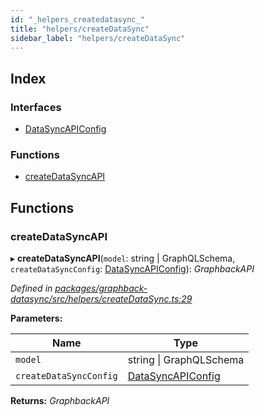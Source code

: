```yaml
---
id: "_helpers_createdatasync_"
title: "helpers/createDataSync"
sidebar_label: "helpers/createDataSync"
---
```


## Index

### Interfaces

* [DataSyncAPIConfig](../interfaces/_helpers_createdatasync_.datasyncapiconfig.md)

### Functions

* [createDataSyncAPI](_helpers_createdatasync_.md#createdatasyncapi)

## Functions

###  createDataSyncAPI

▸ **createDataSyncAPI**(`model`: string | GraphQLSchema, `createDataSyncConfig`: [DataSyncAPIConfig](../interfaces/_helpers_createdatasync_.datasyncapiconfig.md)): *GraphbackAPI*

*Defined in [packages/graphback-datasync/src/helpers/createDataSync.ts:29](https://github.com/aerogear/graphback/blob/63664df15/packages/graphback-datasync/src/helpers/createDataSync.ts#L29)*

**Parameters:**

Name | Type |
------ | ------ |
`model` | string &#124; GraphQLSchema |
`createDataSyncConfig` | [DataSyncAPIConfig](../interfaces/_helpers_createdatasync_.datasyncapiconfig.md) |

**Returns:** *GraphbackAPI*
